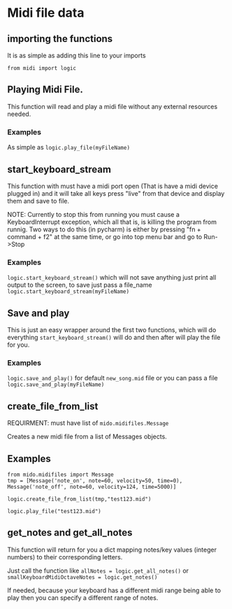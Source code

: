 # Midi file data

## importing the functions
It is as simple as adding this line to your imports 
```
from midi import logic
```

## Playing Midi File.
This function will read and play a midi file without any external resources needed.

### Examples
As simple as  `logic.play_file(myFileName)`

## start_keyboard_stream
This function with must have a midi port open (That is have a midi device plugged in) and it will take all keys press "live" 
from that device and display them and save to file.

NOTE: Currently to stop this from running you must cause a KeyboardInterrupt exception, which all that is, is killing the program from runnig.
Two ways to do this (in pycharm) is either by pressing "fn + command + f2" at the same time, or go into top menu bar and go to
Run->Stop

### Examples
`logic.start_keyboard_stream()` which will not save anything just print all output to the screen, to save just pass a file_name
`logic.start_keyboard_stream(myFileName)`


## Save and play
This is just an easy wrapper around the first two functions, which will do everything `start_keyboard_stream()` will do
and then after will play the file for you.

### Examples
`logic.save_and_play()` for default `new_song.mid` file or you can pass a file `logic.save_and_play(myFileName)`


## create_file_from_list
REQUIRMENT: must have list of `mido.midifiles.Message`

Creates a new midi file from a list of Messages objects. 

## Examples 
```
from mido.midifiles import Message
tmp = [Message('note_on', note=60, velocity=50, time=0), Message('note_off', note=60, velocity=124, time=5000)]

logic.create_file_from_list(tmp,"test123.mid")

logic.play_file("test123.mid")
```

## get_notes and get_all_notes
This function will return for you a dict mapping notes/key values (integer numbers) to their corresponding letters.

Just call the function like `allNotes = logic.get_all_notes()` or `smallKeyboardMidiOctaveNotes = logic.get_notes()`

If needed, because your keyboard has a different midi range being able to play then you can specify a different range of notes.